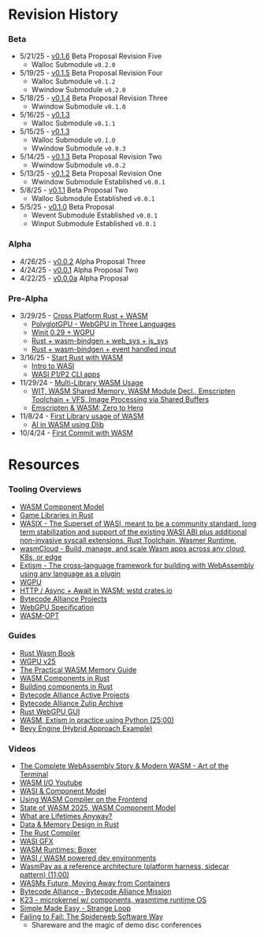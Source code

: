 # Revision History

### Beta

- 5/21/25 - [v0.1.6](/engine/research/beta/layerwV0.1.4.md) Beta Proposal Revision Five
  - Walloc Submodule `v0.2.0`
- 5/19/25 - [v0.1.5](/engine/research/beta/layerwV0.1.4.md) Beta Proposal Revision Four
  - Walloc Submodule `v0.1.2`
  - Wwindow Submodule `v0.2.0`
- 5/18/25 - [v0.1.4](/engine/research/beta/layerwV0.1.3.md) Beta Proposal Revision Three
  - Wwindow Submodule `v0.1.0`
- 5/16/25 - [v0.1.3](/engine/research/beta/layerwV0.1.2.md)
  - Walloc Submodule `v0.1.1`
- 5/15/25 - [v0.1.3](/engine/research/beta/layerwV0.1.2.md)
  - Walloc Submodule `v0.1.0`
  - Wwindow Submodule `v0.0.3`
- 5/14/25 - [v0.1.3](/engine/research/beta/layerwV0.1.2.md) Beta Proposal Revision Two
  - Wwindow Submodule `v0.0.2`
- 5/13/25 - [v0.1.2](/engine/research/beta/layerwV0.1.1.md) Beta Proposal Revision One
  - Wwindow Submodule Established `v0.0.1`
- 5/8/25 - [v0.1.1](/engine/research/beta/layerwV0.1.1.md) Beta Proposal Two
  - Walloc Submodule Established `v0.0.1`
- 5/5/25 - [v0.1.0](/engine/research/beta/layerwV0.1.0.md) Beta Proposal
  - Wevent Submodule Established `v0.0.1`
  - Winput Submodule Established `v0.0.1`

### Alpha

- 4/26/25 - [v0.0.2](/engine/research/pre-lim/layerwV0.0.3.md) Alpha Proposal Three
- 4/24/25 - [v0.0.1](/engine/research/pre-lim/layerwV0.0.2.md) Alpha Proposal Two
- 4/22/25 - [v0.0.0a](/engine/research/pre-lim/layerwV0.0.1a.md) Alpha Proposal

### Pre-Alpha

- 3/29/25 - [Cross Platform Rust + WASM](https://github.com/nathanpotter17/emcc-wasm/commit/1deca23d0ed2955ef7cf09dd879194030f33f6bf)
  - [PolyglotGPU - WebGPU in Three Languages](https://github.com/nathanpotter17/polyglot-gpu)
  - [Winit 0.29 + WGPU](https://github.com/nathanpotter17/emcc-wasm/tree/main/src/wasi/rust/wasm-wgpu)
  - [Rust + wasm-bindgen + web_sys + js_sys](https://github.com/nathanpotter17/emcc-wasm/tree/main/src/wasi/rust/wasm-sys-bindgen)
  - [Rust + wasm-bindgen + event handled input](https://github.com/nathanpotter17/emcc-wasm/tree/main/src/wasi/rust/wasm-input)
- 3/16/25 - [Start Rust with WASM](https://github.com/nathanpotter17/emcc-wasm/commit/9d9b2275b8ffdb328af5ec97185086d62a310a67)
  - [Intro to WASI](https://github.com/nathanpotter17/emcc-wasm/blob/main/src/wasi/README.md)
  - [WASI P1/P2 CLI apps](https://github.com/nathanpotter17/emcc-wasm/tree/main/src/wasi/rust/wasm-cla)
- 11/29/24 - [Multi-Library WASM Usage](https://github.com/nathanpotter17/emcc-wasm/commit/e72aa2b3dbcedf2e5a96d7346387b440d1d8cd72)
  - [WIT, WASM Shared Memory, WASM Module Decl., Emscripten Toolchain + VFS, Image Processing via Shared Buffers](https://github.com/nathanpotter17/emcc-wasm/tree/main/src/library)
  - [Emscripten & WASM: Zero to Hero](https://github.com/nathanpotter17/emcc-wasm)
- 11/8/24 - [First Library usage of WASM](https://github.com/nathanpotter17/emcc-wasm/commit/ddb3775a94dcfc4f4be8b41e461bd92d9af4cc97)
  - [AI in WASM using Dlib](https://github.com/nathanpotter17/emcc-wasm/blob/main/src/library/htmlTestDlib/test.cpp)
- 10/4/24 - [First Commit with WASM](https://github.com/nathanpotter17/emcc-wasm/commit/ebdf00d64fa8fc0808795e5ea19de17e7a0fbd5e)

# Resources

### Tooling Overviews

- [WASM Component Model](https://component-model.bytecodealliance.org/)
- [Game Libraries in Rust](https://arewegameyet.rs/)
- [WASIX - The Superset of WASI, meant to be a community standard, long term stabilization and support of the existing WASI ABI plus additional non-invasive syscall extensions. Rust Toolchain, Wasmer Runtime.](https://wasix.org/)
- [wasmCloud - Build, manage, and scale Wasm apps across any cloud, K8s, or edge](https://wasmcloud.com/)
- [Extism - The cross-language framework for building with WebAssembly using any language as a plugin](https://extism.org/)
- [WGPU](https://crates.io/crates/wgpu)
- [HTTP / Async + Await in WASM: wstd crates.io](https://crates.io/crates/wstd)
- [Bytecode Alliance Projects](https://github.com/bytecodealliance)
- [WebGPU Specification](https://www.w3.org/TR/webgpu/)
- [WASM-OPT](https://rustwasm.github.io/book/reference/code-size.html)

### Guides

- [Rust Wasm Book](https://rustwasm.github.io/docs/book/why-rust-and-webassembly.html)
- [WGPU v25](https://github.com/gfx-rs/wgpu/tree/v25/examples)
- [The Practical WASM Memory Guide](https://radu-matei.com/blog/practical-guide-to-wasm-memory/)
- [WASM Components in Rust](https://component-model.bytecodealliance.org/language-support/rust.html)
- [Building components in Rust](https://component-model.bytecodealliance.org/language-support/rust.html)
- [Bytecode Alliance Active Projects](https://github.com/bytecodealliance/governance/tree/main/projects)
- [Bytecode Alliance Zulip Archive](https://github.com/bytecodealliance/zulip-archive)
- [Rust WebGPU GUI](https://github.com/zupzup/rust-wgpu-gui-example/tree/main)
- [WASM, Extism in practice using Python (25:00)](https://www.youtube.com/watch?v=Wxw-YAGYHDc)
- [Bevy Engine (Hybrid Approach Example)](https://bevyengine.org/)

### Videos

- [The Complete WebAssembly Story & Modern WASM - Art of the Terminal](https://www.youtube.com/watch?v=Wxw-YAGYHDc)
- [WASM I/O Youtube](https://www.youtube.com/@wasmio)
- [WASI & Component Model](https://www.youtube.com/watch?v=mkkYNw8gTQg)
- [Using WASM Compiler on the Frontend](https://www.youtube.com/watch?v=BD46Yv7ywvc)
- [State of WASM 2025, WASM Component Model](https://www.youtube.com/watch?v=KK0FKiQ7nis)
- [What are Lifetimes Anyway?](https://www.youtube.com/watch?v=gRAVZv7V91Q)
- [Data & Memory Design in Rust](https://www.youtube.com/watch?v=7_o-YRxf_cc)
- [The Rust Compiler](https://www.youtube.com/watch?v=Ju7v6vgfEt8)
- [WASI GFX](https://www.youtube.com/watch?v=HBJ1-S65bbM)
- [WASM Runtimes: Boxer](https://www.youtube.com/watch?v=rHOwhkHv21U)
- [WASI / WASM powered dev environments](https://www.youtube.com/watch?v=4bbU1gA2aSks)
- [WasmPay as a reference architecture (platform harness, sidecar pattern) (11:00)](https://www.youtube.com/watch?v=FM2B8kYEasw)
- [WASMs Future, Moving Away from Containers](https://www.youtube.com/watch?v=ZrLL6jrSVtk&t=480s)
- [Bytecode Alliance - Bytecode Alliance Mission](https://www.youtube.com/watch?v=ZrLL6jrSVtk)
- [K23 - microkernel w/ components, wasmtime runtime OS](https://www.youtube.com/watch?v=LraPUAV-fOo)
- [Simple Made Easy - Strange Loop](https://www.youtube.com/watch?v=8eXiWkPSb50)
- [Failing to Fail: The Spiderweb Software Way](https://www.youtube.com/watch?v=stxVBJem3Rs)
  - Shareware and the magic of demo disc conferences
